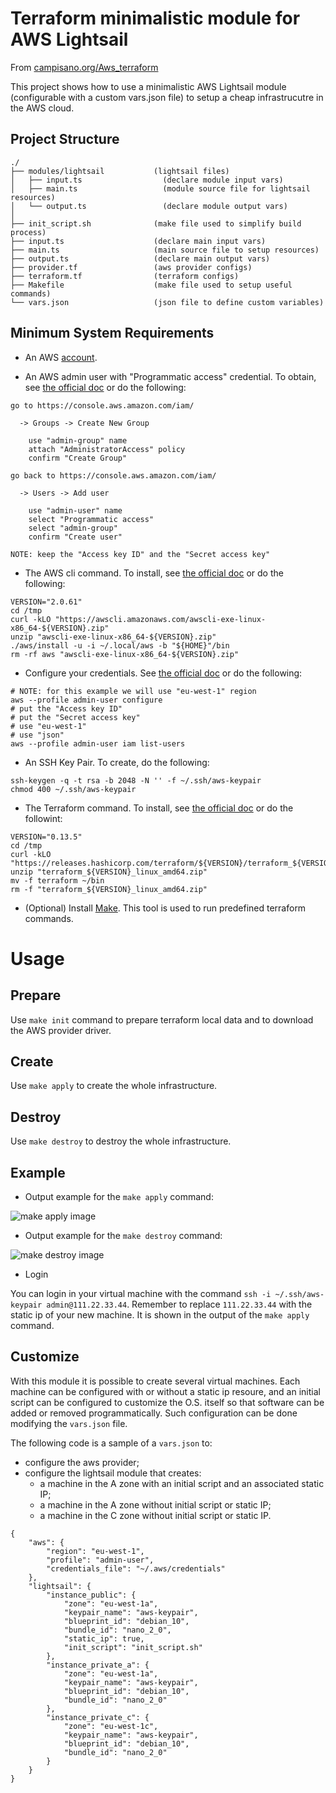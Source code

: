 # Terraform minimalistic module for AWS Lightsail

From [campisano.org/Aws_terraform](http://www.campisano.org/wiki/en/Aws_terraform#Use_AWS_lightsail_simplified_service)

This project shows how to use a minimalistic AWS Lightsail module (configurable with a custom vars.json file) to setup a cheap infrastrucutre in the AWS cloud.



Project Structure
-----------------

```
./
├── modules/lightsail           (lightsail files)
│   ├── input.ts                  (declare module input vars)
│   ├── main.ts                   (module source file for lightsail resources)
│   └── output.ts                 (declare module output vars)
│
├── init_script.sh              (make file used to simplify build process)
├── input.ts                    (declare main input vars)
├── main.ts                     (main source file to setup resources)
├── output.ts                   (declare main output vars)
├── provider.tf                 (aws provider configs)
├── terraform.tf                (terraform configs)
├── Makefile                    (make file used to setup useful commands)
└── vars.json                   (json file to define custom variables)
```



Minimum System Requirements
---------------------------

* An AWS [account](https://portal.aws.amazon.com/gp/aws/developer/registration/index.html?client=lightsail).

* An AWS admin user with "Programmatic access" credential. To obtain, see [the official doc](https://docs.aws.amazon.com/IAM/latest/UserGuide/getting-started_create-admin-group.html) or do the following:

```
go to https://console.aws.amazon.com/iam/

  -> Groups -> Create New Group

    use "admin-group" name
    attach "AdministratorAccess" policy
    confirm "Create Group"

go back to https://console.aws.amazon.com/iam/

  -> Users -> Add user

    use "admin-user" name
    select "Programmatic access"
    select "admin-group"
    confirm "Create user"

NOTE: keep the "Access key ID" and the "Secret access key"
```

* The AWS cli command. To install, see [the official doc](https://docs.aws.amazon.com/cli/latest/userguide/install-cliv2.html) or do the following:

```
VERSION="2.0.61"
cd /tmp
curl -kLO "https://awscli.amazonaws.com/awscli-exe-linux-x86_64-${VERSION}.zip"
unzip "awscli-exe-linux-x86_64-${VERSION}.zip"
./aws/install -u -i ~/.local/aws -b "${HOME}"/bin
rm -rf aws "awscli-exe-linux-x86_64-${VERSION}.zip"
```

* Configure your credentials. See [the official doc](https://docs.aws.amazon.com/cli/latest/userguide/cli-chap-getting-started.html) or do the following:

```
# NOTE: for this example we will use "eu-west-1" region
aws --profile admin-user configure
# put the "Access key ID"
# put the "Secret access key"
# use "eu-west-1"
# use "json"
aws --profile admin-user iam list-users
```

* An SSH Key Pair. To create, do the following:

```
ssh-keygen -q -t rsa -b 2048 -N '' -f ~/.ssh/aws-keypair
chmod 400 ~/.ssh/aws-keypair
```

* The Terraform command. To install, see [the official doc](https://www.terraform.io/downloads.html) or do the followint:

```
VERSION="0.13.5"
cd /tmp
curl -kLO "https://releases.hashicorp.com/terraform/${VERSION}/terraform_${VERSION}_linux_amd64.zip"
unzip "terraform_${VERSION}_linux_amd64.zip"
mv -f terraform ~/bin
rm -f "terraform_${VERSION}_linux_amd64.zip"
```

* (Optional) Install [Make](https://www.gnu.org/software/make/). This tool is used to run predefined terraform commands.



# Usage



Prepare
-------

Use `make init` command to prepare terraform local data and to download the AWS provider driver.

Create
------

Use `make apply` to create the whole infrastructure.

Destroy
-------

Use `make destroy` to destroy the whole infrastructure.



Example
-------

* Output example for the `make apply` command:

![make apply image](/docs/README.md/make_apply.png?raw=true "make apply command")

* Output example for the `make destroy` command:

![make destroy image](/docs/README.md/make_destroy.png?raw=true "make destroy command")

* Login

You can login in your virtual machine with the command `ssh -i ~/.ssh/aws-keypair admin@111.22.33.44`. Remember to replace `111.22.33.44` with the static ip of your new machine. It is shown in the output of the `make apply` command.



Customize
---------

With this module it is possible to create several virtual machines. Each machine can be configured with or without a static ip resoure, and an initial script can be configured to customize the O.S. itself so that software can be added or removed programmatically. Such configuration can be done modifying the `vars.json` file.

The following code is a sample of a `vars.json` to:
* configure the aws provider;
* configure the lightsail module that creates:
  * a machine in the A zone with an initial script and an associated static IP;
  * a machine in the A zone without initial script or static IP;
  * a machine in the C zone without initial script or static IP.

```
{
    "aws": {
        "region": "eu-west-1",
        "profile": "admin-user",
        "credentials_file": "~/.aws/credentials"
    },
    "lightsail": {
        "instance_public": {
            "zone": "eu-west-1a",
            "keypair_name": "aws-keypair",
            "blueprint_id": "debian_10",
            "bundle_id": "nano_2_0",
            "static_ip": true,
            "init_script": "init_script.sh"
        },
        "instance_private_a": {
            "zone": "eu-west-1a",
            "keypair_name": "aws-keypair",
            "blueprint_id": "debian_10",
            "bundle_id": "nano_2_0"
        },
        "instance_private_c": {
            "zone": "eu-west-1c",
            "keypair_name": "aws-keypair",
            "blueprint_id": "debian_10",
            "bundle_id": "nano_2_0"
        }
    }
}
```
